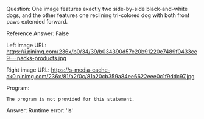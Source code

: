 Question: One image features exactly two side-by-side black-and-white dogs, and the other features one reclining tri-colored dog with both front paws extended forward.

Reference Answer: False

Left image URL: https://i.pinimg.com/236x/b0/34/39/b034390d57e20b91220e7489f0433ce9---packs-products.jpg

Right image URL: https://s-media-cache-ak0.pinimg.com/236x/81/a2/0c/81a20cb359a84ee6622eee0c1f9ddc97.jpg

Program:

```
The program is not provided for this statement.
```
Answer: Runtime error: 'is'

